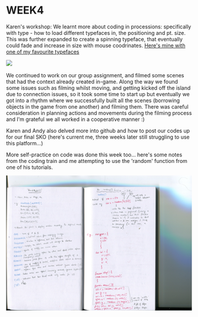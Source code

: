 # WEEK4 

Karen's workshop: We learnt more about coding in processions: specifically with type - how to load different typefaces in, the positioning and pt. size. This was further expanded to create a spinning typeface, that eventually could fade and increase in size with mouse coodrinates. [Here's mine with one of my favourite typefaces](https://renpapers.github.io/codeword/Processing%20Sketches/Spinning%20text)

<img src= "spinning text.JPG">

We continued to work on our group assignment, and filmed some scenes that had the context already created in-game. Along the way we found some issues such as filming whilst moving, and getting kicked off the island due to connection issues, so it took some time to start up but eventually we got into a rhythm where we successfully built all the scenes (borrowing objects in the game from one another) and filming them. There was careful consideration in planning actions and movements during the filming process and I'm grateful we all worked in a cooperative manner :) 

Karen and Andy also delved more into github and how to post our codes up for our final SKO (here's current me, three weeks later still struggling to use this platform...) 

More self-practice on code was done this week too... here's some notes from the coding train and me attempting to use the 'random' function from one of his tutorials. 

<img src= "pg7-8.jpg">
